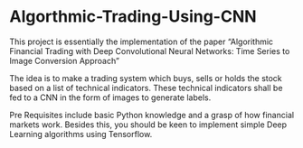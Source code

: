 # Algorthmic-Trading-Using-CNN
This project is essentially the implementation of the paper “Algorithmic Financial Trading with Deep Convolutional Neural Networks: Time Series to Image Conversion Approach” 

The idea is to make a trading system which buys, sells or holds the stock based on a list of technical indicators. These technical indicators shall be fed to a CNN in the form of images to generate labels.

Pre Requisites include basic Python knowledge and a grasp of how financial markets work. Besides this, you should be keen to implement simple Deep Learning algorithms using Tensorflow.
